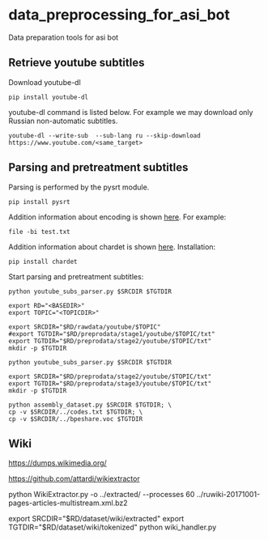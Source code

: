 # data_preprocessing_for_asi_bot
Data preparation tools for asi bot

## Retrieve youtube subtitles

Download youtube-dl

```
pip install youtube-dl
```

youtube-dl command is listed below. For example we may download only Russian non-automatic subtitles.

```
youtube-dl --write-sub  --sub-lang ru --skip-download https://www.youtube.com/<same_target>

```
## Parsing and pretreatment subtitles

Parsing is performed by the pysrt module.
```
pip install pysrt
```

Addition information about encoding is shown [here](http://mindspill.net/computing/linux-notes/determine-and-change-file-character-encoding/).
For example:
```
file -bi test.txt
```
Addition information about chardet is shown [here](https://chardet.readthedocs.io/en/latest/usage.html#example-using-the-detect-function). Installation:

```
pip install chardet
```

Start parsing and pretreatment subtitles:

```
python youtube_subs_parser.py $SRCDIR $TGTDIR
```

```
export RD="<BASEDIR>"
export TOPIC="<TOPICDIR>"
```
```
export SRCDIR="$RD/rawdata/youtube/$TOPIC"
#export TGTDIR="$RD/preprodata/stage1/youtube/$TOPIC/txt"
export TGTDIR="$RD/preprodata/stage2/youtube/$TOPIC/txt"
mkdir -p $TGTDIR
```
```
python youtube_subs_parser.py $SRCDIR $TGTDIR
```
```
export SRCDIR="$RD/preprodata/stage2/youtube/$TOPIC/txt"
export TGTDIR="$RD/preprodata/stage3/youtube/$TOPIC/txt"
mkdir -p $TGTDIR
```
```
python assembly_dataset.py $SRCDIR $TGTDIR; \
cp -v $SRCDIR/../codes.txt $TGTDIR; \
cp -v $SRCDIR/../bpeshare.voc $TGTDIR
```

## Wiki

https://dumps.wikimedia.org/


https://github.com/attardi/wikiextractor

python WikiExtractor.py -o ../extracted/ --processes 60 ../ruwiki-20171001-pages-articles-multistream.xml.bz2

export SRCDIR="$RD/dataset/wiki/extracted"
export TGTDIR="$RD/dataset/wiki/tokenized"
python wiki_handler.py
